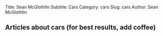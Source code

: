 Title: Sean McGlothlin
Subtitle: Cars
Category: cars
Slug: cars
Author: Sean McGlothlin

## Articles about cars (for best results, add coffee)
